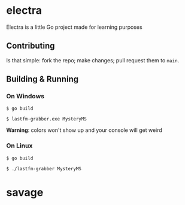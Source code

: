 # electra
Electra is a little Go project made for learning purposes

## Contributing
Is that simple: fork the repo; make changes; pull request them to `main`.

## Building & Running

### On Windows
`$ go build`

`$ lastfm-grabber.exe MysteryMS`

**Warning**: colors won't show up and your console will get weird

### On Linux
`$ go build`

`$ ./lastfm-grabber MysteryMS`
# savage
